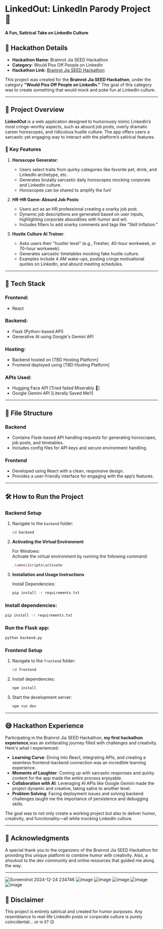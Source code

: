 # LinkedOut: LinkedIn Parody Project 🤡  
**A Fun, Satirical Take on LinkedIn Culture**  

## 🚀 Hackathon Details  
- **Hackathon Name**: Brainrot Jia SEED Hackathon  
- **Category**: Would Piss Off People on LinkedIn  
- **Hackathon Link**: [Brainrot Jia SEED Hackathon](https://brainrot-jia-seed-hackathon.devpost.com/)  

This project was created for the **Brainrot Jia SEED Hackathon**, under the category **"Would Piss Off People on LinkedIn."** The goal of this category was to create something that would mock and poke fun at LinkedIn culture.  

---

## 🎯 Project Overview  
**LinkedOut** is a web application designed to humorously mimic LinkedIn’s most cringe-worthy aspects, such as absurd job posts, overly dramatic career horoscopes, and ridiculous hustle culture. The app offers users a sarcastic yet engaging way to interact with the platform’s satirical features.

### 🌟 Key Features  
1. **Horoscope Generator**:  
   - Users select traits from quirky categories like favorite pet, drink, and LinkedIn archetype, etc.  
   - Generates brutally sarcastic daily horoscopes mocking corporate and LinkedIn culture.  
   - Horoscopes can be shared to amplify the fun!  

2. **HR-HR Game: Absurd Job Posts**:  
   - Users act as an HR professional creating a snarky job post.  
   - Dynamic job descriptions are generated based on user inputs, highlighting corporate absurdities with humor and wit.  
   - Includes filters to add snarky comments and tags like "Skill Inflation."  

3. **Hustle Culture AI Trainer**:  
   - Asks users their "hustler level" (e.g., Fresher, 40-hour workweek, or 70-hour workweek).  
   - Generates sarcastic timetables mocking fake hustle culture.  
   - Examples include 4 AM wake-ups, posting cringe motivational quotes on LinkedIn, and absurd meeting schedules.

---

## 🔧 Tech Stack  
### **Frontend**:  
- React  

### **Backend**:  
- Flask (Python-based API)  
- Generative AI using Google's Gemini API  

### **Hosting**:  
- Backend hosted on [TBD Hosting Platform]  
- Frontend deployed using [TBD Hosting Platform]  

### **APIs Used**:  
- Hugging Face API  [Tried failed Miserably 🥹]
- Google Gemini API  [Literally Saved Me!!]

---

## 📂 File Structure  
### **Backend**  
- Contains Flask-based API handling requests for generating horoscopes, job posts, and timetables.  
- Includes config files for API keys and secure environment handling.  

### **Frontend**  
- Developed using React with a clean, responsive design.  
- Provides a user-friendly interface for engaging with the app’s features.

---

## 🛠️ How to Run the Project  

### Backend Setup  
1. Navigate to the `backend` folder:  
   ```bash
   cd backend
   ```

2. **Activating the Virtual Environment**

   For Windows:  
   Activate the virtual environment by running the following command:  
   ```bash
   .\venv\Scripts\activate
   ```

3. **Installation and Usage Instructions**  

   Install Dependencies:  
   ```bash
   pip install -r requirements.txt
   ```
### Install dependencies:  
```bash
pip install -r requirements.txt
```

### Run the Flask app:  
```bash
python backend.py
```

### Frontend Setup  

1. Navigate to the `frontend` folder:  
   ```bash
   cd frontend
   ```

2. Install dependencies:  
   ```bash
   npm install
   ```

3. Start the development server:  
   ```bash
   npm run dev
   ```

---

## 😅 Hackathon Experience  

Participating in the Brainrot Jia SEED Hackathon, **my first hackathon experience**,was an exhilarating journey filled with challenges and creativity. Here's what I experienced:  

- **Learning Curve**: Diving into React, integrating APIs, and creating a seamless frontend-backend connection was an incredible learning experience.  
- **Moments of Laughter**: Coming up with sarcastic responses and quirky content for the app made the entire process enjoyable.  
- **Collaboration with AI**: Leveraging AI APIs like Google Gemini made the project dynamic and creative, taking satire to another level.  
- **Problem Solving**: Facing deployment issues and solving backend challenges taught me the importance of persistence and debugging skills.  

The goal was to not only create a working project but also to deliver humor, creativity, and functionality—all while mocking LinkedIn culture.  

---

## 🤝 Acknowledgments  

A special thank you to the organizers of the Brainrot Jia SEED Hackathon for providing this unique platform to combine humor with creativity. Also, a shoutout to the dev community and online resources that guided me along the way.  

---

![Screenshot 2024-12-24 234746](https://github.com/user-attachments/assets/1ea674ea-f13d-4b00-b6d4-7fde15997aa9)
![image](https://github.com/user-attachments/assets/708d39de-db33-4081-9ee2-470ead2e1c37)
![image](https://github.com/user-attachments/assets/f2fd8f0e-0642-4655-8639-db6d7c9b1053)
![image](https://github.com/user-attachments/assets/4bd761dc-09d0-4c9e-b396-3eb00d679f4d)
![image](https://github.com/user-attachments/assets/1e4f8fcf-dd5b-4ee0-b4cf-c80c79115735)
![image](https://github.com/user-attachments/assets/51b842ca-ba7f-4750-9686-8fe262b9a4ac)


## 🚨 Disclaimer  

This project is entirely satirical and created for humor purposes. Any resemblance to real-life LinkedIn posts or corporate culture is purely coincidental... or is it? 😉



